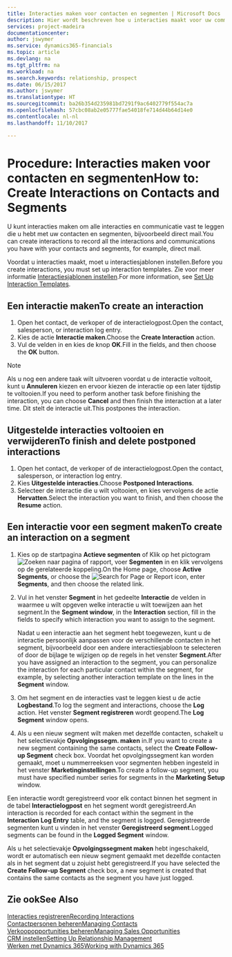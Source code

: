```yaml
---
title: Interacties maken voor contacten en segmenten | Microsoft Docs
description: Hier wordt beschreven hoe u interacties maakt voor uw communicatie met contacten en segmenten in Dynamics 365, bijvoorbeeld direct mail.
services: project-madeira
documentationcenter: 
author: jswymer
ms.service: dynamics365-financials
ms.topic: article
ms.devlang: na
ms.tgt_pltfrm: na
ms.workload: na
ms.search.keywords: relationship, prospect
ms.date: 06/15/2017
ms.author: jswymer
ms.translationtype: HT
ms.sourcegitcommit: ba26b354d235981bd7291f9ac6402779f554ac7a
ms.openlocfilehash: 57cbc08ab2e05777fae54018fe714d44b64d14e0
ms.contentlocale: nl-nl
ms.lasthandoff: 11/10/2017

---
```

# <a name="how-to-create-interactions-on-contacts-and-segments"></a><span data-ttu-id="f63c9-103">Procedure: Interacties maken voor contacten en segmenten</span><span class="sxs-lookup"><span data-stu-id="f63c9-103">How to: Create Interactions on Contacts and Segments</span></span>
<span data-ttu-id="f63c9-104">U kunt interacties maken om alle interacties en communicatie vast te leggen die u hebt met uw contacten en segmenten, bijvoorbeeld direct mail.</span><span class="sxs-lookup"><span data-stu-id="f63c9-104">You can create interactions to record all the interactions and communications you have with your contacts and segments, for example, direct mail.</span></span>

<span data-ttu-id="f63c9-105">Voordat u interacties maakt, moet u interactiesjablonen instellen.</span><span class="sxs-lookup"><span data-stu-id="f63c9-105">Before you create interactions, you must set up interaction templates.</span></span> <span data-ttu-id="f63c9-106">Zie voor meer informatie [Interactiesjablonen instellen](marketing-interactions.md).</span><span class="sxs-lookup"><span data-stu-id="f63c9-106">For more information, see  [Set Up Interaction Templates](marketing-interactions.md).</span></span>

## <a name="to-create-an-interaction"></a><span data-ttu-id="f63c9-107">Een interactie maken</span><span class="sxs-lookup"><span data-stu-id="f63c9-107">To create an interaction</span></span>
1. <span data-ttu-id="f63c9-108">Open het contact, de verkoper of de interactielogpost.</span><span class="sxs-lookup"><span data-stu-id="f63c9-108">Open the contact, salesperson, or interaction log entry.</span></span>
2. <span data-ttu-id="f63c9-109">Kies de actie **Interactie maken**.</span><span class="sxs-lookup"><span data-stu-id="f63c9-109">Choose the **Create Interaction** action.</span></span>
3. <span data-ttu-id="f63c9-110">Vul de velden in en kies de knop **OK**.</span><span class="sxs-lookup"><span data-stu-id="f63c9-110">Fill in the fields, and then choose the **OK** button.</span></span>

> [!NOTE]  
>   <span data-ttu-id="f63c9-111">Als u nog een andere taak wilt uitvoeren voordat u de interactie voltooit, kunt u **Annuleren** kiezen en ervoor kiezen de interactie op een later tijdstip te voltooien.</span><span class="sxs-lookup"><span data-stu-id="f63c9-111">If you need to perform another task before finishing the interaction, you can choose **Cancel** and then finish the interaction at a later time.</span></span> <span data-ttu-id="f63c9-112">Dit stelt de interactie uit.</span><span class="sxs-lookup"><span data-stu-id="f63c9-112">This postpones the interaction.</span></span>

## <a name="to-finish-and-delete-postponed-interactions"></a><span data-ttu-id="f63c9-113">Uitgestelde interacties voltooien en verwijderen</span><span class="sxs-lookup"><span data-stu-id="f63c9-113">To finish and delete postponed interactions</span></span>
1. <span data-ttu-id="f63c9-114">Open het contact, de verkoper of de interactielogpost.</span><span class="sxs-lookup"><span data-stu-id="f63c9-114">Open the contact, salesperson, or interaction log entry.</span></span>
2. <span data-ttu-id="f63c9-115">Kies **Uitgestelde interacties**.</span><span class="sxs-lookup"><span data-stu-id="f63c9-115">Choose **Postponed Interactions**.</span></span>
3. <span data-ttu-id="f63c9-116">Selecteer de interactie die u wilt voltooien, en kies vervolgens de actie **Hervatten**.</span><span class="sxs-lookup"><span data-stu-id="f63c9-116">Select the interaction you want to finish, and then choose the **Resume** action.</span></span>

## <a name="to-create-an-interaction-on-a-segment"></a><span data-ttu-id="f63c9-117">Een interactie voor een segment maken</span><span class="sxs-lookup"><span data-stu-id="f63c9-117">To create an interaction on a segment</span></span>
1. <span data-ttu-id="f63c9-118">Kies op de startpagina **Actieve segmenten** of Klik op het pictogram ![Zoeken naar pagina of rapport](media/ui-search/search_small.png "pictogram Zoeken naar pagina of rapport"), voer **Segmenten** in en klik vervolgens op de gerelateerde koppeling.</span><span class="sxs-lookup"><span data-stu-id="f63c9-118">On the Home page, choose **Active Segments**, or choose the ![Search for Page or Report](media/ui-search/search_small.png "Search for Page or Report icon") icon, enter **Segments**, and then choose the related link.</span></span>
2. <span data-ttu-id="f63c9-119">Vul in het venster **Segment** in het gedeelte **Interactie** de velden in waarmee u wilt opgeven welke interactie u wilt toewijzen aan het segment.</span><span class="sxs-lookup"><span data-stu-id="f63c9-119">In the **Segment window**, in the **Interaction** section, fill in the fields to specify which interaction you want to assign to the segment.</span></span>

    <span data-ttu-id="f63c9-120">Nadat u een interactie aan het segment hebt toegewezen, kunt u de interactie persoonlijk aanpassen voor de verschillende contacten in het segment, bijvoorbeeld door een andere interactiesjabloon te selecteren of door de bijlage te wijzigen op de regels in het venster **Segment**.</span><span class="sxs-lookup"><span data-stu-id="f63c9-120">After you have assigned an interaction to the segment, you can personalize the interaction for each particular contact within the segment, for example, by selecting another interaction template on the lines in the **Segment** window.</span></span>  
3. <span data-ttu-id="f63c9-121">Om het segment en de interacties vast te leggen kiest u de actie **Logbestand**.</span><span class="sxs-lookup"><span data-stu-id="f63c9-121">To log the segment and interactions, choose the **Log** action.</span></span> <span data-ttu-id="f63c9-122">Het venster **Segment registreren** wordt geopend.</span><span class="sxs-lookup"><span data-stu-id="f63c9-122">The **Log Segment** window opens.</span></span>
4. <span data-ttu-id="f63c9-123">Als u een nieuw segment wilt maken met dezelfde contacten, schakelt u het selectievakje **Opvolgingssegm. maken** in.</span><span class="sxs-lookup"><span data-stu-id="f63c9-123">If you want to create a new segment containing the same contacts, select the **Create Follow-up Segment** check box.</span></span> <span data-ttu-id="f63c9-124">Voordat het opvolgingssegment kan worden gemaakt, moet u nummerreeksen voor segmenten hebben ingesteld in het venster **Marketinginstellingen**.</span><span class="sxs-lookup"><span data-stu-id="f63c9-124">To create a follow-up segment, you must have specified number series for segments in the **Marketing Setup** window.</span></span>

<span data-ttu-id="f63c9-125">Een interactie wordt geregistreerd voor elk contact binnen het segment in de tabel **Interactielogpost** en het segment wordt geregistreerd.</span><span class="sxs-lookup"><span data-stu-id="f63c9-125">An interaction is recorded for each contact within the segment in the **Interaction Log Entry** table, and the segment is logged.</span></span> <span data-ttu-id="f63c9-126">Geregistreerde segmenten kunt u vinden in het venster **Geregistreerd segment**.</span><span class="sxs-lookup"><span data-stu-id="f63c9-126">Logged segments can be found in the **Logged Segment** window.</span></span>

<span data-ttu-id="f63c9-127">Als u het selectievakje **Opvolgingssegment maken** hebt ingeschakeld, wordt er automatisch een nieuw segment gemaakt met dezelfde contacten als in het segment dat u zojuist hebt geregistreerd.</span><span class="sxs-lookup"><span data-stu-id="f63c9-127">If you have selected the **Create Follow-up Segment** check box, a new segment is created that contains the same contacts as the segment you have just logged.</span></span>

## <a name="see-also"></a><span data-ttu-id="f63c9-128">Zie ook</span><span class="sxs-lookup"><span data-stu-id="f63c9-128">See Also</span></span>
[<span data-ttu-id="f63c9-129">Interacties registreren</span><span class="sxs-lookup"><span data-stu-id="f63c9-129">Recording Interactions</span></span>](marketing-interactions.md)  
[<span data-ttu-id="f63c9-130">Contactpersonen beheren</span><span class="sxs-lookup"><span data-stu-id="f63c9-130">Managing Contacts</span></span>](marketing-contacts.md)  
[<span data-ttu-id="f63c9-131">Verkoopopportunities beheren</span><span class="sxs-lookup"><span data-stu-id="f63c9-131">Managing Sales Opportunities</span></span>](marketing-manage-sales-opportunities.md)  
[<span data-ttu-id="f63c9-132">CRM instellen</span><span class="sxs-lookup"><span data-stu-id="f63c9-132">Setting Up Relationship Management</span></span>](marketing-setup-marketing.md)  
[<span data-ttu-id="f63c9-133">Werken met Dynamics 365</span><span class="sxs-lookup"><span data-stu-id="f63c9-133">Working with Dynamics 365</span></span>](ui-work-product.md)

